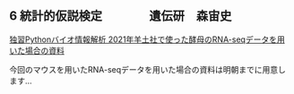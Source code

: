 ## 6 統計的仮説検定　　　　遺伝研　森宙史

[独習Pythonバイオ情報解析 2021年羊土社で使った酵母のRNA-seqデータを用いた場合の資料](https://github.com/genome-sci/python_bioinfo_2022/blob/master/6/StatisticalHypothesisTesting2022.ipynb)

今回のマウスを用いたRNA-seqデータを用いた場合の資料は明朝までに用意します…
